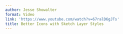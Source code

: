 ```yaml
---
author: Jesse Showalter
format: Video
link: 'https://www.youtube.com/watch?v=67ralD6gJTs'
title: Better Icons with Sketch Layer Styles
---
```

